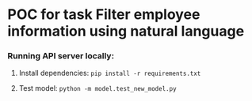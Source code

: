 # POC for task Filter employee information using natural language

### Running API server locally:

1. Install dependencies: `pip install -r requirements.txt`

2. Test model: `python -m model.test_new_model.py`

